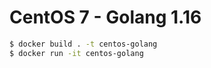 # CentOS 7 - Golang 1.16

```bash
$ docker build . -t centos-golang
$ docker run -it centos-golang
```
